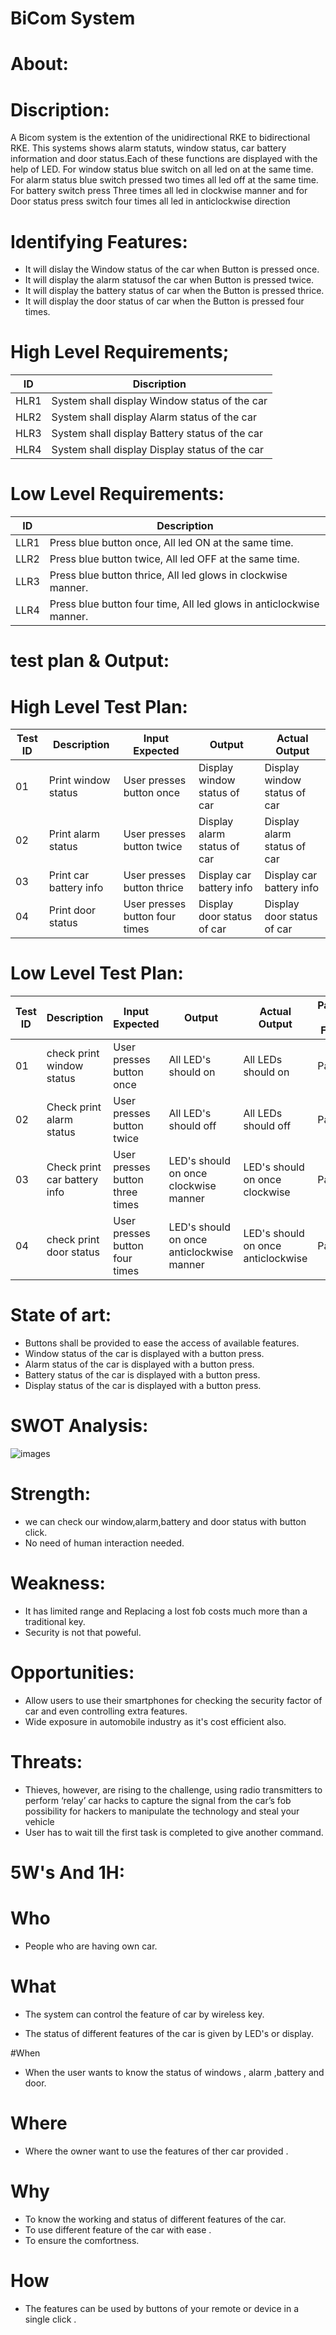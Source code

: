 # BiCom System

# About:

# Discription:

A Bicom system is the extention of the unidirectional RKE to bidirectional RKE. This systems shows alarm statuts, window status, car battery information and door status.Each of these functions are displayed with the help of LED. For window status blue switch on all led on at the same time. For alarm status blue switch pressed two times all led off at the same time. For battery switch press Three times all led in clockwise manner and for Door status press switch four times all led in anticlockwise direction

# Identifying Features:

* It will dislay the Window status of the car when Button is pressed once.
* It will display the alarm statusof the car when Button is pressed twice.
* It will display the battery status of car when the Button is pressed thrice.
* It will display the door status of car when the Button is pressed four times.

# High Level Requirements;

|ID|	Discription|
|---|---|
|HLR1|	System shall display Window status of the car|
|HLR2|	System shall display Alarm status of the car|
|HLR3|	System shall display Battery status of the car|
|HLR4|	System shall display Display status of the car|

# Low Level Requirements:

|ID|	Description|
|---|---|
|LLR1|	Press blue button once, All led ON at the same time.|
|LLR2|	Press blue button twice, All led OFF at the same time.|
|LLR3|	Press blue button thrice, All led glows in clockwise manner.|
|LLR4|	Press blue button four time, All led glows in anticlockwise manner.|


# test plan & Output:

# High Level Test Plan: 

|Test ID|	Description|	Input	Expected| Output|	Actual Output|
|---|---|---|---|---|
| 01 |	Print window status|	User presses button once|	Display window status of car	|Display window status of car|
| 02 |	Print alarm status|	User presses button twice|	Display alarm status of car	|Display alarm status of car|
| 03 |	Print car battery info|	User presses button thrice|	Display car battery info	|Display car battery info|
| 04 |	Print door status|	User presses button four times|	Display door status of car|	Display door status of car|

# Low Level Test Plan:

|Test ID|	Description|	Input	Expected| Output|	Actual Output|	Passed Or Failed|
|---|---|---|---|---|---|
|01	|check print window status|	User presses button once	|All LED's should on	|All LEDs should on	|Pass|
|02	|Check print alarm status|	User presses button twice	|All LED's should off	|All LEDs should off	|Pass|
|03	|Check print car battery info|	User presses button three times	|LED's should on once clockwise manner	|LED's should on once clockwise	|Pass|
|04	|check print door status	|User presses button four times	|LED's should on once anticlockwise manner	|LED's should on once anticlockwise	|Pass|

# State of art:

* Buttons shall be provided to ease the access of available features.
* Window status of the car is displayed with a button press.
* Alarm status of the car is displayed with a button press.
* Battery status of the car is displayed with a button press.
* Display status of the car is displayed with a button press.


# SWOT Analysis:

![images](https://user-images.githubusercontent.com/98880912/157847938-a582fbca-bfa5-464a-a5c9-cf117a5443fd.jpg)


# Strength:

* we can check our window,alarm,battery and door status with button click.
* No need of human interaction needed.

# Weakness:

* It has limited range and Replacing a lost fob costs much more than a traditional key.
* Security is not that poweful.

# Opportunities:

* Allow users to use their smartphones for checking the security factor of car and even controlling extra features.
* Wide exposure in automobile industry as it's cost efficient also.

# Threats: 

* Thieves, however, are rising to the challenge, using radio transmitters to perform ‘relay’ car hacks to capture the signal from the car’s fob possibility for hackers to manipulate the technology and steal your vehicle
* User has to wait till the first task is completed to give another command.


# 5W's And 1H:

# Who

* People who are having own car.

# What

* The system can control the feature of car by wireless key.

* The status of different features of the car is given by LED's or display.

#When

* When the user wants to know the status of windows , alarm ,battery and door.

# Where

* Where the owner want to use the features of ther car provided .

# Why

* To know the working and status of different features of the car.
* To use different feature of the car with ease .
* To ensure the comfortness.

# How

* The features can be used by buttons of your remote or device in a single click .
